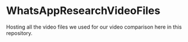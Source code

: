 # WhatsAppResearchVideoFiles

Hosting all the video files we used for our video comparison here in this repository.
